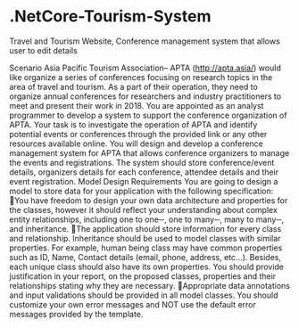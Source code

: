 # .NetCore-Tourism-System
Travel and Tourism Website, Conference management system that allows user to edit details


Scenario
Asia   Pacific   Tourism   Association–   APTA   (http://apta.asia/)  would   like   organize   a   series   of
conferences focusing on research topics in the area of travel and tourism. As a part of their
operation, they need to organize annual conferences for researchers and industry practitioners to
meet and present their work in 2018. You are appointed as an analyst programmer to develop a
system to support the conference organization of APTA.
Your task is to investigate the operation of APTA and identify potential events or conferences
through the provided link or any other resources available online. You will design and develop a
conference management system for APTA that allows conference organizers to manage the events
and registrations. The system should store conference/event details, organizers details for each
conference, attendee details and their event registration.
Model Design Requirements
You are going to design a model to store data for your application with the following 
specification:
You have freedom to design your own data architecture and properties for the classes, 
however it should reflect your understanding about complex entity relationships, 
including one to one‐‐, one to many‐‐, many to many‐‐, and inheritance.
The application should store information for every class and relationship. Inheritance 
should be used to model classes with similar properties. For example, human being class 
may have common properties such as ID, Name, Contact details (email, phone, address, 
etc...). Besides, each unique class should also have its own properties. You should provide 
justification in your report, on the proposed classes, properties and their relationships 
stating why they are necessary.
Appropriate data annotations and input validations should be provided in all model 
classes. You should customize your own error messages and NOT use the default error 
messages provided by the template.
